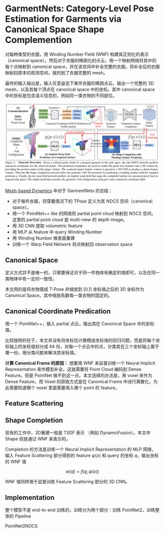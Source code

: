 # GarmentNets: Category-Level Pose Estimation for Garments via Canonical Space Shape Complemention
对每种类型的衣服，用 Winding Number Field (WNF) 构建其正则化的表示（canonical space）。然后对于衣服的稀疏化的点云，用一个映射网络将其中的每个点映射到 canonical space，并在该空间中补全完整的衣服。将补全后的衣服映射回原本的观测空间，就的到了衣服完整的 mesh。

最终的输入输出是，输入任意姿态下某件衣服的稀疏点云，输出一个完整的 3D mesh，以及其每个顶点在 canonical space 中的坐标。其中 canonical space 中的坐标是包含语义信息的，例如同一类衣物的不同部位。

![](../imgs/garment_nets.png)

[Mesh-based Dynamics](./2022%20Mesh-based%20Dynamics%20with%20Occulusion%20Reasoning%20for%20Cloth%20Manipulation.md) 中对于 GarmentNets 的总结：
- 对于每件衣服，将穿戴情况下的 TPose 定义为其 NOCS 空间（canonical space）。
- 用一个 PointNet++ like 的网络将 partial point cloud 映射到 NOCS 空间，这里的 partial point cloud 是 multi-view 的 depth image。
- 用 3D CNN 提取 volumetric feature
- 用 MLP 从 feature 中 query Winding Number
- 用 Winding Number 做表面重建
- 训练一个 Warp Field Network 将点映射回 observation space

## Canonical Space
定义方式并不是唯一的，只需要保证对于同一件物体有确定的值即可，以及在同一类物体中有一定的一致性。

本文用的是将衣物摆成 T-Pose 并缩放到 [0,1] 坐标值之后的 3D 坐标作为 Canonical Space。其中缩放系数每一类衣物时固定的。

## Canonical Coordinate Predication
用一个 PointNet++，输入 partial 点云，输出其在 Canonical Space 中的坐标值。

比较独特的在于，本文并没有将坐标估计建模成坐标值的回归问题，而是将每个坐标轴上的坐标值划分成 64 份，对每一个点云中的点，分类其在三个坐标轴上属于哪一份，用分类问题来解决其坐标值。

**计算 Canonical Frame 的原因：** 想要用 WNF 来监督训练一个 Neural Implicit Representation 来作模型补全。这就需要将 Point Cloud 编码到 Dense Feature。但是 PointNet 做不到这一点。本文选择的办法是，用 voxel 来作为 Dense Feature，而 Voxel 的获取方式是在 Canonical Frame 中进行离散化，为此需要知道哪个 voxel 里面需要填入哪个 point 的 feature。

## Feature Scattering

## Shape Completion
现有的工作中，3D重建一般是 TSDF 表示 （例如 DynamicFusion）。本文中 Shape 则是通过 WNF 来表示的。

Completion 的方法是训练一个 Neural Implicit Representation 的 MLP 网络，输入 Feature Scattering 部分得到的 feature $\psi(x)$ 和 query 的坐标 $q$，输出坐标的 WNF 值

$$w(q) = f(q;\psi(x))$$

WNF 值同样用于监督训练 Feature Scattering 部分的 3D CNN。

## Implementation
整个模型不是 end-to-end 训练的，训练分为两个部分：训练 PointNet2，训练整体的 Pipeline

PointNet2NOCS
